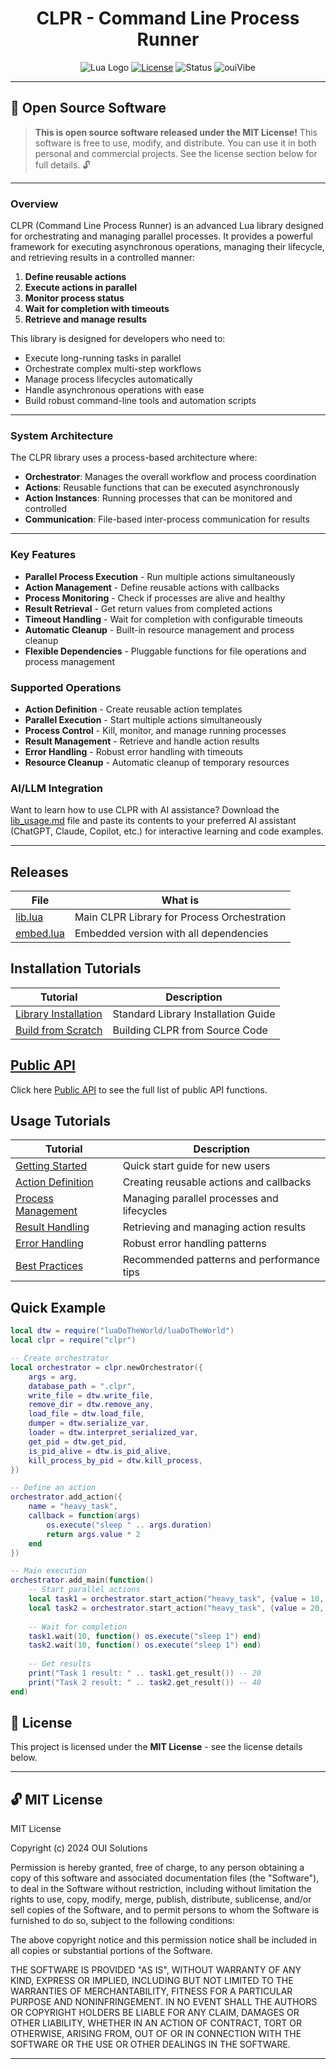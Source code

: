 <div align="center">

# CLPR - Command Line Process Runner
![Lua Logo](https://img.shields.io/badge/CLPR-0.1.0-blue?style=for-the-badge&logo=lua)
[![License](https://img.shields.io/badge/License-MIT-green.svg?style=for-the-badge)](https://github.com/OUIsolutions/clpr/blob/main/LICENSE)
![Status](https://img.shields.io/badge/Status-Production-green?style=for-the-badge)
![ouiVibe](https://img.shields.io/badge/ouivibe-Library-lightgrey?style=for-the-badge)

</div>

---

## 📄 Open Source Software

> **This is open source software released under the MIT License!** This software is free to use, modify, and distribute. You can use it in both personal and commercial projects. See the license section below for full details. 🔓

---

### Overview

CLPR (Command Line Process Runner) is an advanced Lua library designed for orchestrating and managing parallel processes. It provides a powerful framework for executing asynchronous operations, managing their lifecycle, and retrieving results in a controlled manner:

1. **Define reusable actions**
2. **Execute actions in parallel**
3. **Monitor process status**
4. **Wait for completion with timeouts**
5. **Retrieve and manage results**

This library is designed for developers who need to:
- Execute long-running tasks in parallel
- Orchestrate complex multi-step workflows
- Manage process lifecycles automatically
- Handle asynchronous operations with ease
- Build robust command-line tools and automation scripts

---

### System Architecture

The CLPR library uses a process-based architecture where:
- **Orchestrator**: Manages the overall workflow and process coordination
- **Actions**: Reusable functions that can be executed asynchronously
- **Action Instances**: Running processes that can be monitored and controlled
- **Communication**: File-based inter-process communication for results

---

### Key Features

- **Parallel Process Execution** - Run multiple actions simultaneously
- **Action Management** - Define reusable actions with callbacks
- **Process Monitoring** - Check if processes are alive and healthy
- **Result Retrieval** - Get return values from completed actions
- **Timeout Handling** - Wait for completion with configurable timeouts
- **Automatic Cleanup** - Built-in resource management and process cleanup
- **Flexible Dependencies** - Pluggable functions for file operations and process management

### Supported Operations

- **Action Definition** - Create reusable action templates
- **Parallel Execution** - Start multiple actions simultaneously
- **Process Control** - Kill, monitor, and manage running processes
- **Result Management** - Retrieve and handle action results
- **Error Handling** - Robust error handling with timeouts
- **Resource Cleanup** - Automatic cleanup of temporary resources

### AI/LLM Integration

Want to learn how to use CLPR with AI assistance? Download the [lib_usage.md](docs/lib_usage.md) file and paste its contents to your preferred AI assistant (ChatGPT, Claude, Copilot, etc.) for interactive learning and code examples.

---

## Releases

|  **File**                                                                                                           | **What is**                              |
|---------------------------------------------------------------------------------------------------------------------|------------------------------------------|
|[lib.lua](https://github.com/OUIsolutions/clpr/releases/download/0.1.0/lib.lua)     | Main CLPR Library for Process Orchestration |
|[embed.lua](https://github.com/OUIsolutions/clpr/releases/download/0.1.0/embed.lua) | Embedded version with all dependencies |

## Installation Tutorials
| **Tutorial**                                                  | **Description**                                       |
|---------------------------------------------------------------|------------------------------------------------------ |
| [Library Installation](docs/instalation/instalation.md)      | Standard Library Installation Guide                   |
| [Build from Scratch](docs/instalation/build_from_scratch.md) | Building CLPR from Source Code | 

## [Public API](docs/lib_usage.md)
Click here [Public API](docs/lib_usage.md) to see the full list of public API functions.

## Usage Tutorials 

| **Tutorial**                                                    | **Description**                                         |
|-----------------------------------------------------------------|---------------------------------------------------------|
| [Getting Started](docs/lib_usage.md#basic-setup)               | Quick start guide for new users                        |
| [Action Definition](docs/lib_usage.md#defining-actions)        | Creating reusable actions and callbacks                |
| [Process Management](docs/lib_usage.md#process-management)     | Managing parallel processes and lifecycles             |
| [Result Handling](docs/lib_usage.md#getting-results)           | Retrieving and managing action results                 |
| [Error Handling](docs/lib_usage.md#error-handling)             | Robust error handling patterns                         |
| [Best Practices](docs/lib_usage.md#best-practices)             | Recommended patterns and performance tips              |

## Quick Example

```lua
local dtw = require("luaDoTheWorld/luaDoTheWorld")
local clpr = require("clpr")

-- Create orchestrator
local orchestrator = clpr.newOrchestrator({
    args = arg,
    database_path = ".clpr",
    write_file = dtw.write_file,
    remove_dir = dtw.remove_any,
    load_file = dtw.load_file,
    dumper = dtw.serialize_var,
    loader = dtw.interpret_serialized_var,
    get_pid = dtw.get_pid,
    is_pid_alive = dtw.is_pid_alive,
    kill_process_by_pid = dtw.kill_process,
})

-- Define an action
orchestrator.add_action({
    name = "heavy_task",
    callback = function(args)
        os.execute("sleep " .. args.duration)
        return args.value * 2
    end
})

-- Main execution
orchestrator.add_main(function()
    -- Start parallel actions
    local task1 = orchestrator.start_action("heavy_task", {value = 10, duration = 2})
    local task2 = orchestrator.start_action("heavy_task", {value = 20, duration = 3})
    
    -- Wait for completion
    task1.wait(10, function() os.execute("sleep 1") end)
    task2.wait(10, function() os.execute("sleep 1") end)
    
    -- Get results
    print("Task 1 result: " .. task1.get_result()) -- 20
    print("Task 2 result: " .. task2.get_result()) -- 40
end)
```

## 📄 License

This project is licensed under the **MIT License** - see the license details below.

---

## 🔓 MIT License

MIT License

Copyright (c) 2024 OUI Solutions

Permission is hereby granted, free of charge, to any person obtaining a copy
of this software and associated documentation files (the "Software"), to deal
in the Software without restriction, including without limitation the rights
to use, copy, modify, merge, publish, distribute, sublicense, and/or sell
copies of the Software, and to permit persons to whom the Software is
furnished to do so, subject to the following conditions:

The above copyright notice and this permission notice shall be included in all
copies or substantial portions of the Software.

THE SOFTWARE IS PROVIDED "AS IS", WITHOUT WARRANTY OF ANY KIND, EXPRESS OR
IMPLIED, INCLUDING BUT NOT LIMITED TO THE WARRANTIES OF MERCHANTABILITY,
FITNESS FOR A PARTICULAR PURPOSE AND NONINFRINGEMENT. IN NO EVENT SHALL THE
AUTHORS OR COPYRIGHT HOLDERS BE LIABLE FOR ANY CLAIM, DAMAGES OR OTHER
LIABILITY, WHETHER IN AN ACTION OF CONTRACT, TORT OR OTHERWISE, ARISING FROM,
OUT OF OR IN CONNECTION WITH THE SOFTWARE OR THE USE OR OTHER DEALINGS IN THE
SOFTWARE.

---